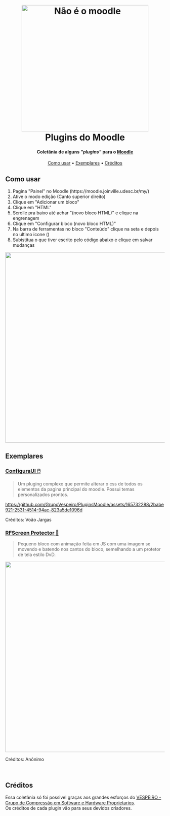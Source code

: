 <h1 align="center">
  <br>
  <img src="https://i.imgur.com/PW18Azn.png" alt="Não é o moodle" width="400">
  <br>
  Plugins do Moodle
  <br>
</h1>

<h4 align="center">
   Coletânia de alguns <em>"plugins"</em> para o <a href="https://pt.wikipedia.org/wiki/Moodle">Moodle</a>
</h4>

<p align="center">
  <a href="#comousar">Como usar</a> •
  <a href="#exemplares">Exemplares</a> •
  <a href="#creditos">Créditos</a>
</p>

<h2 id="comousar">
  Como usar
</h2>

<ol>
  <li> Pagina "Painel" no Moodle (https://moodle.joinville.udesc.br/my/) </li> 
  <li> Ative o modo edição (Canto superior direito) </li> 
  <li> Clique em "Adicionar um bloco" </li> 
  <li> Clique em "HTML" </li> 
  <li> Scrolle pra baixo até achar "(novo bloco HTML)" e clique na engrenagem </li> 
  <li> Clique em "Configurar bloco (novo bloco HTML)" </li> 
  <li> Na barra de ferramentas no bloco "Conteúdo" clique na seta e depois no ultimo icone (</>) </li> 
  <li> Subistitua o que tiver escrito pelo código abaixo e clique em salvar mudanças </li> 
</ol>
<img src="https://i.imgur.com/Y9YrEKV.gif" alt="" width="600">

<br>

<h2 id="exemplares">
  Exemplares
</h2>

<h3>
  <a href="https://github.com/GrupoVespeiro/PluginsMoodle/tree/main/ConfiguraUI">
    ConfiguraUI 🖱️
  </a>
</h3>

> Um pluging complexo que permite alterar o css de todos os elementos da pagina principal do moodle.
Possui temas personalizados prontos.

https://github.com/GrupoVespeiro/PluginsMoodle/assets/165732288/2babe921-2531-4514-94ac-823a5de1096d

Créditos: Voão Jargas

<h3>
  <a href="https://github.com/GrupoVespeiro/PluginsMoodle/tree/main/RFScreenProtector">
    RFScreen Protector 📀
  </a>
</h3>

> Pequeno bloco com animação feita em JS com uma imagem se movendo e batendo nos cantos do bloco, semelhando a um protetor de tela estilo DvD.

<img src="" alt="" width="600">

Créditos: Anônimo

<br>

<h2 id="creditos">
  Créditos
</h2>

<p>
  Essa coletânia só foi possivel graças aos grandes esforços do <a href="https://pt.wikipedia.org/wiki/Vespa">VESPEIRO - Grupo de Compressão em Software e Hardware Proprietarios</a>. 
  <br>
  Os créditos de cada plugin vão para seus devidos criadores.
</p>

<br>

